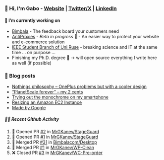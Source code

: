 ### 👋 Hi, I'm Gabo - [Website](https://gkanev.com) | [Twitter/X](https://twitter.com/mrgkanev) | [LinkedIn](https://www.linkedin.com/in/mrgkanev)

#### 🔭 I’m currently working on
- [Bimbala](https://bimbala.com/)  - The feedback board your customers need
- [AntiProxies](https://antiproxies.com/) - *Beta in progress* 🚀 -  An easier way to protect your website and e-commerce solution
- [IEEE Student Branch of Uni Ruse](https://github.com/IEEE-Student-Branch-of-Uni-Ruse) - breaking science and IT at the same time ... on purpose ...
- Finishing my Ph.D. degree 🤔 -> will open source everything I write here as well (if possible)

### 📖 Blog posts
<!-- BLOG-POST-LIST:START -->
- [Nothings philosophy – OnePlus problems but with a cooler design](https://gkanev.com/posts/nothings-philosophy-oneplus-problems-but-with-a-cooler-design/)
- [“PlanetScale forever” – my 2 cents](https://gkanev.com/posts/planetscale-forever-my-2-cents/)
- [Trying out the monochrome on my smartphone](https://gkanev.com/posts/trying-out-the-monochrome-on-my-smartphone/)
- [Resizing an Amazon EC2 Instance](https://gkanev.com/posts/resizing-an-amazon-ec2-instance/)
- [Made by Google](https://gkanev.com/posts/made-by-google/)
<!-- BLOG-POST-LIST:END -->

##### 🧑‍💻 Recent Github Activity

<!--START_SECTION:activity-->
1. 💪 Opened PR [#2](https://github.com/MrGKanev/StageGuard/pull/2) in [MrGKanev/StageGuard](https://github.com/MrGKanev/StageGuard)
2. 💪 Opened PR [#1](https://github.com/MrGKanev/StageGuard/pull/1) in [MrGKanev/StageGuard](https://github.com/MrGKanev/StageGuard)
3. 🎉 Merged PR [#31](https://github.com/Bimbalacom/Desktop/pull/31) in [Bimbalacom/Desktop](https://github.com/Bimbalacom/Desktop)
4. 🎉 Merged PR [#1](https://github.com/MrGKanev/WP-Clean/pull/1) in [MrGKanev/WP-Clean](https://github.com/MrGKanev/WP-Clean)
5. ❌ Closed PR [#3](https://github.com/MrGKanev/WC-Pre-order/pull/3) in [MrGKanev/WC-Pre-order](https://github.com/MrGKanev/WC-Pre-order)
<!--END_SECTION:activity-->
